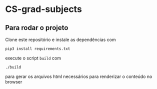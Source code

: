 # CS-grad-subjects

## Para rodar o projeto

Clone este repositório e instale as dependências com 

`pip3 install requirements.txt`

execute o script `build` com

`./build`

para gerar os arquivos html necessários para renderizar o conteúdo no browser 